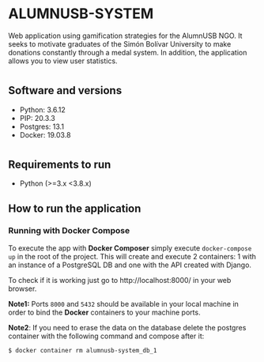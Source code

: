 # ALUMNUSB-SYSTEM
Web application using gamification strategies for the AlumnUSB NGO. It seeks to 
motivate graduates of the Simón Bolívar University to make donations constantly 
through a medal system. In addition, the application allows you to view user 
statistics.

#
Software and versions
---------

- Python: 3.6.12
- PIP: 20.3.3
- Postgres: 13.1
- Docker: 19.03.8

#
Requirements to run
---------

- Python (>=3.x <3.8.x)

## How to run the application

### Running with Docker Compose

To execute the app with __Docker Composer__ simply execute `docker-compose up` 
in the root of the project. This will create and execute 2 containers: 1 with an 
instance of a PostgreSQL DB and one with the API created with Django.

To check if it is working just go to http://localhost:8000/ in your web browser.

**Note1:** Ports `8000` and `5432` should be available in your local machine in 
order to bind the __Docker__ containers to your machine ports.

**Note2**: If you need to erase the data on the database delete the postgres 
container with the following command and compose after it: 
```
$ docker container rm alumnusb-system_db_1
```
